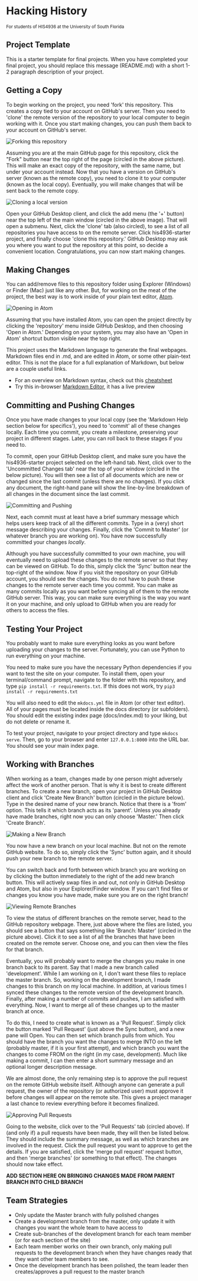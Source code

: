 # Hacking History
<small>For students of HIS4936 at the University of South Florida</small>

## Project Template

This is a starter template for final projects. When you have completed your final project, you should replace this message (README.md) with a short 1-2 paragraph description of your project.

## Getting a Copy

To begin working on the project, you need 'fork' this repository. This creates a copy tied to your account on GitHub's server. Then you need to 'clone' the remote version of the repository to your local computer to begin working with it. Once you start making changes, you can push them back to your account on GitHub's server.

![Forking this repository](docs/imgs/included/git_fork.jpg)

Assuming you are at the main GitHub page for this repository, click the "Fork" button near the top right of the page (circled in the above picture). This will make an exact copy of the repository, with the same name, but under your account instead. Now that you have a version on GitHub's server (known as the remote copy), you need to clone it to your computer (known as the local copy). Eventually, you will make changes that will be sent back to the remote copy.

![Cloning a local version](docs/imgs/included/git_clone.jpg)

Open your GitHub Desktop client, and click the add menu (the '+' button) near the top left of the main window (circled in the above image). That will open a submenu. Next, click the 'clone' tab (also circled), to see a list of all repositories you have access to on the remote server. Click his4936-starter project, and finally choose 'clone this repository.' GitHub Desktop may ask you where you want to put the repository at this point, so decide a convenient location. Congratulations, you can now start making changes.

## Making Changes

You can add/remove files to this repository folder using Explorer (Windows) or Finder (Mac) just like any other. But, for working on the meat of the project, the best way is to work inside of your plain text editor, [Atom](https://atom.io).

![Opening in Atom](docs/imgs/included/git_atom.jpg)

Assuming that you have installed Atom, you can open the project directly by clicking the 'repository' menu inside GitHub Desktop, and then choosing 'Open in Atom.' Depending on your system, you may also have an 'Open in Atom' shortcut button visible near the top right.

This project uses the Markdown language to generate the final webpages. Markdown files end in .md, and are edited in Atom, or some other plain-text editor. This is not the place for a full explanation of Markdown, but below are a couple useful links.
* For an overview on Markdown syntax, check out this [cheatsheet](https://github.com/adam-p/markdown-here/wiki/Markdown-Cheatsheet)
* Try this in-browser [Markdown Editor](http://dillinger.io/), it has a live preview

## Committing and Pushing Changes

Once you have made changes to your local copy (see the 'Markdown Help section below for specifics'), you need to 'commit' all of these changes locally. Each time you commit, you create a milestone, preserving your project in different stages. Later, you can roll back to these stages if you need to.

To commit, open your GitHub Desktop client, and make sure you have the his4936-starter project selected on the left-hand tab. Next, click over to the 'Uncommitted Changes tab' near the top of your window (circled in the below picture). You will then see a list of all documents which are new or changed since the last commit (unless there are no changes). If you click any document, the right-hand pane will show the line-by-line breakdown of all changes in the document since the last commit.

![Committing and Pushing](docs/imgs/included/git_commit.jpg)

Next, each commit must at least have a brief summary message which helps users keep track of all the different commits. Type in a (very) short message describing your changes. Finally, click the 'Commit to Master' (or whatever branch you are working on). You have now successfully committed your changes *locally*.

Although you have successfully committed to your own machine, you will eventually need to upload these changes to the remote server so that they can be viewed on GitHub. To do this, simply click the 'Sync' button near the top-right of the window. Now if you visit the repository on your GitHub account, you should see the changes. You do not have to push these changes to the remote server each time you commit. You can make as many commits locally as you want before syncing all of them to the remote GitHub server. This way, you can make sure everything is the way you want it on your machine, and only upload to GitHub when you are ready for others to access the files.

## Testing Your Project

You probably want to make sure everything looks as you want before uploading your changes to the server. Fortunately, you can use Python to run everything on your machine.

You need to make sure you have the necessary Python dependencies if you want to test the site on your computer. To install them, open your terminal/command prompt, navigate to the folder with this repository, and type `pip install -r requirements.txt`. If this does not work, try `pip3 install -r requirements.txt`

You will also need to edit the `mkdocs.yml` file in Atom (or other text editor). All of your pages must be located inside the docs directory (or subfolders). You should edit the existing index page (docs/index.md) to your liking, but do not delete or rename it.

To test your project, navigate to your project directory and type `mkdocs serve`. Then, go to your browser and enter `127.0.0.1:8000` into the URL bar. You should see your main index page.

## Working with Branches

When working as a team, changes made by one person might adversely affect the work of another person. That is why it is best to create different branches. To create a new branch, open your project in GitHub Desktop client and click 'Create New Branch' button (circled in the picture below). Type in the desired name of your new branch. Notice that there is a 'from' option. This tells it which branch acts as its 'parent'. Unless you already have made branches, right now you can only choose 'Master.' Then click 'Create Branch'.

![Making a New Branch](docs/imgs/included/git_branch_new.jpg)

You now have a new branch on your local machine. But not on the remote GitHub website. To do so, simply click the 'Sync' button again, and it should push your new branch to the remote server.

You can switch back and forth between which branch you are working on by clicking the button immediately to the right of the add new branch button. This will actively swap files in and out, not only in GitHub Desktop and Atom, but also in your Explorer/Finder window. If you can't find files or changes you know you have made, make sure you are on the right branch!

![Viewing Remote Branches](docs/imgs/included/git_branch_remote.jpg)

To view the status of different branches on the remote server, head to the GitHub repository webpage. There, just above where the files are listed, you should see a button that says something like 'Branch: Master' (circled in the picture above). Click it to see a list of all the branches that have been created on the remote server. Choose one, and you can then view the files for that branch.

Eventually, you will probably want to merge the changes you make in one branch back to its parent. Say that I made a new branch called 'development'. While I am working on it, I don't want these files to replace the master branch. So, working on the development branch, I made changes to this branch on my local machine. In addition, at various times I synced these changes to the remote version of the development branch. Finally, after making a number of commits and pushes, I am satisfied with everything. Now, I want to merge all of these changes up to the master branch at once.

To do this, I need to create what is known as a 'Pull Request'. Simply click the button marked 'Pull Request' (just above the Sync button), and a new pane will Open. You can then set which branch pulls from which. You should have the branch you want the changes to merge INTO on the left (probably master, if it is your first attempt), and which branch you want the changes to come FROM on the right (in my case, development). Much like making a commit, I can then enter a short summary message and an optional longer description message.

We are almost done, the only remaining step is to approve the pull request on the remote GitHub website itself. Although anyone can generate a pull request, the owner of the repository (or authorized user) must approve it before changes will appear on the remote site. This gives a project manager a last chance to review everything before it becomes finalized.

![Approving Pull Requests](docs/imgs/included/git_pull.jpg)

Going to the website, click over to the 'Pull Requests' tab (circled above). If (and only if) a pull requests have been made, they will then be listed below. They should include the summary message, as well as which branches are involved in the request. Click the pull request you want to approve to get the details. If you are satisfied, click the 'merge pull request' request button, and then 'merge branches' (or something to that effect). The changes should now take effect.

**ADD SECTION HERE ON BRINGING CHANGES MADE FROM PARENT BRANCH INTO CHILD BRANCH**

## Team Strategies

* Only update the Master branch with fully polished changes
* Create a development branch from the master, only update it with changes you want the whole team to have access to
* Create sub-branches of the development branch for each team member (or for each section of the site)
* Each team member works on their own branch, only making pull requests to the development branch when they have changes ready that they want other team members to see.
* Once the development branch has been polished, the team leader then creates/approves a pull request to the master branch
